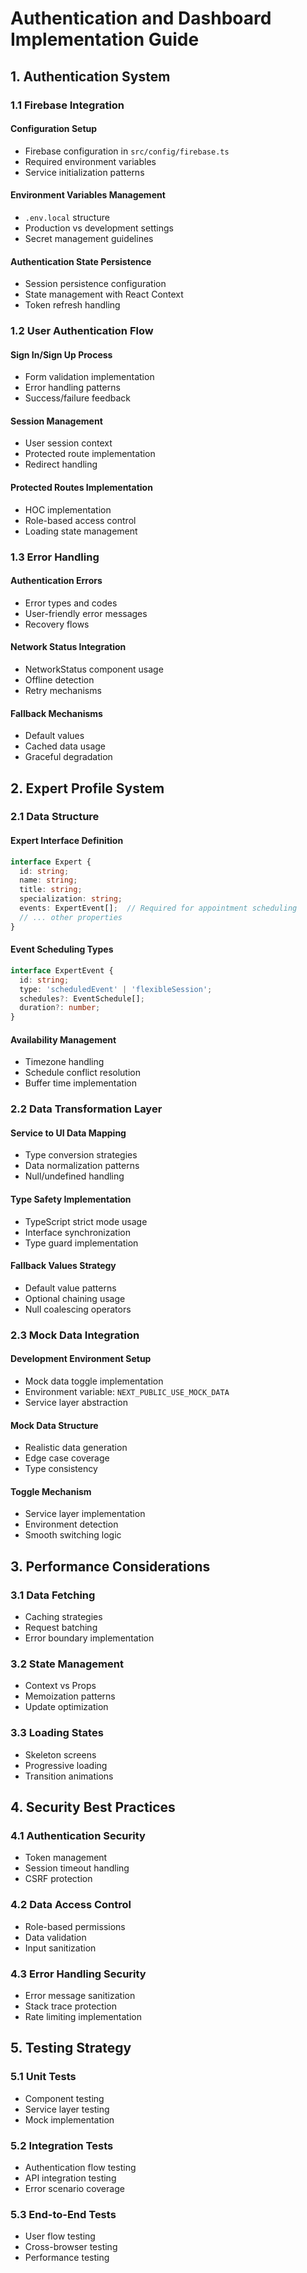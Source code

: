 # Authentication and Dashboard Implementation Guide

## 1. Authentication System

### 1.1 Firebase Integration
#### Configuration Setup
- Firebase configuration in `src/config/firebase.ts`
- Required environment variables
- Service initialization patterns

#### Environment Variables Management
- `.env.local` structure
- Production vs development settings
- Secret management guidelines

#### Authentication State Persistence
- Session persistence configuration
- State management with React Context
- Token refresh handling

### 1.2 User Authentication Flow
#### Sign In/Sign Up Process
- Form validation implementation
- Error handling patterns
- Success/failure feedback

#### Session Management
- User session context
- Protected route implementation
- Redirect handling

#### Protected Routes Implementation
- HOC implementation
- Role-based access control
- Loading state management

### 1.3 Error Handling
#### Authentication Errors
- Error types and codes
- User-friendly error messages
- Recovery flows

#### Network Status Integration
- NetworkStatus component usage
- Offline detection
- Retry mechanisms

#### Fallback Mechanisms
- Default values
- Cached data usage
- Graceful degradation

## 2. Expert Profile System

### 2.1 Data Structure
#### Expert Interface Definition
```typescript
interface Expert {
  id: string;
  name: string;
  title: string;
  specialization: string;
  events: ExpertEvent[];  // Required for appointment scheduling
  // ... other properties
}
```

#### Event Scheduling Types
```typescript
interface ExpertEvent {
  id: string;
  type: 'scheduledEvent' | 'flexibleSession';
  schedules?: EventSchedule[];
  duration?: number;
}
```

#### Availability Management
- Timezone handling
- Schedule conflict resolution
- Buffer time implementation

### 2.2 Data Transformation Layer
#### Service to UI Data Mapping
- Type conversion strategies
- Data normalization patterns
- Null/undefined handling

#### Type Safety Implementation
- TypeScript strict mode usage
- Interface synchronization
- Type guard implementation

#### Fallback Values Strategy
- Default value patterns
- Optional chaining usage
- Null coalescing operators

### 2.3 Mock Data Integration
#### Development Environment Setup
- Mock data toggle implementation
- Environment variable: `NEXT_PUBLIC_USE_MOCK_DATA`
- Service layer abstraction

#### Mock Data Structure
- Realistic data generation
- Edge case coverage
- Type consistency

#### Toggle Mechanism
- Service layer implementation
- Environment detection
- Smooth switching logic

## 3. Performance Considerations

### 3.1 Data Fetching
- Caching strategies
- Request batching
- Error boundary implementation

### 3.2 State Management
- Context vs Props
- Memoization patterns
- Update optimization

### 3.3 Loading States
- Skeleton screens
- Progressive loading
- Transition animations

## 4. Security Best Practices

### 4.1 Authentication Security
- Token management
- Session timeout handling
- CSRF protection

### 4.2 Data Access Control
- Role-based permissions
- Data validation
- Input sanitization

### 4.3 Error Handling Security
- Error message sanitization
- Stack trace protection
- Rate limiting implementation

## 5. Testing Strategy

### 5.1 Unit Tests
- Component testing
- Service layer testing
- Mock implementation

### 5.2 Integration Tests
- Authentication flow testing
- API integration testing
- Error scenario coverage

### 5.3 End-to-End Tests
- User flow testing
- Cross-browser testing
- Performance testing
